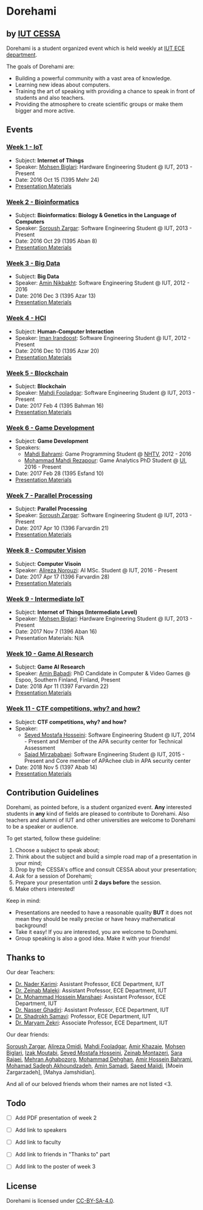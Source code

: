# Dorehami
## by [IUT CESSA](https://github.com/iut-cessa)

Dorehami is a student organized event which is held weekly at [IUT ECE department](http://ece.iut.ac.ir/en).

The goals of Dorehami are:
- Building a powerful community with a vast area of knowledge.
- Learning new ideas about computers.
- Training the art of speaking with providing a chance to speak in front of students and also teachers.
- Providing the atmosphere to create scientific groups or make them bigger and more active.


## Events

### [Week 1 - IoT](1-iot-mohsen-biglari)
- Subject: **Internet of Things**
- Speaker: [Mohsen Biglari](): Hardware Engineering Student @ IUT, 2013 - Present
- Date: 2016 Oct 15 (1395 Mehr 24)
- [Presentation Materials](1-iot-mohsen-biglari)

### [Week 2 - Bioinformatics](2-bioinformatics-soroush-zargar)
- Subject: **Bioinformatics: Biology & Genetics in the Language of Computers**
- Speaker: [Soroush Zargar](https://www.linkedin.com/in/soroushzargar): Software Engineering Student @ IUT, 2013 - Present
- Date: 2016 Oct 29 (1395 Aban 8)
- [Presentation Materials](2-bioinformatics-soroush-zargar)

### [Week 3 - Big Data](3-bigdata-amin-nikbakht)
- Subject: **Big Data**
- Speaker: [Amin Nikbakht](https://www.linkedin.com/in/aminik): Software Engineering Student @ IUT, 2012 - 2016
- Date: 2016 Dec 3 (1395 Azar 13)
- [Presentation Materials](3-bigdata-amin-nikbakht)

### [Week 4 - HCI](4-hci-iman-irandoost)
- Subject: **Human-Computer Interaction**
- Speaker: [Iman Irandoost](http://imnirdst.github.io/): Software Engineering Student @ IUT, 2012 - Present
- Date: 2016 Dec 10 (1395 Azar 20)
- [Presentation Materials](4-hci-iman-irandoost)

### [Week 5 - Blockchain](5-blockchain-mahdi-fooladgar)
- Subject: **Blockchain**
- Speaker: [Mahdi Fooladgar](https://github.com/professormahi): Software Engineering Student @ IUT, 2013 - Present
- Date: 2017 Feb 4 (1395 Bahman 16)
- [Presentation Materials](5-blockchain-mahdi-fooladgar)

### [Week 6 - Game Development](6-gamedev-mahdi-bahrami-mahdi-rezapour)
- Subject: **Game Development**
- Speakers:
  - [Mahdi Bahrami](http://www.mahdibahrami.com/): Game Programming Student @ [NHTV](https://www.nhtv.nl/ENG.html), 2012 - 2016
  - [Mohammad Mahdi Rezapour](https://www.linkedin.com/in/mohammad-mahdi-rezapour-9b9681b4/): Game Analytics PhD Student @ [UI](http://ui.ac.ir/), 2016 - Present
- Date: 2017 Feb 28 (1395 Esfand 10)
- [Presentation Materials](6-gamedev-mahdi-bahrami-mahdi-rezapour)

### [Week 7 - Parallel Processing](7-parallel-processing-soroush-zargar)
- Subject: **Parallel Processing**
- Speaker: [Soroush Zargar](https://www.linkedin.com/in/soroushzargar): Software Engineering Student @ IUT, 2013 - Present
- Date: 2017 Apr 10 (1396 Farvardin 21)
- [Presentation Materials](7-parallel-processing-soroush-zargar)

### [Week 8 - Computer Vision](8-computer-vision-alireza-norouzi)
- Subject: **Computer Visoin**
- Speaker: [Alireza Norouzi](https://www.linkedin.com/in/alireza-norouzi-8ab293aa/): AI MSc. Student @ IUT, 2016 - Present
- Date: 2017 Apr 17 (1396 Farvardin 28)
- [Presentation Materials](8-computer-vision-alireza-norouzi)

### [Week 9 - Intermediate IoT](9-intermediate-iot-mohsen-biglari)
- Subject: **Internet of Things (Intermediate Level)**
- Speaker: [Mohsen Biglari](): Hardware Engineering Student @ IUT, 2013 - Present
- Date: 2017 Nov 7 (1396 Aban 16)
- Presentation Materials: N/A

### [Week 10 - Game AI Research](10-game-ai-research-a-gentle-introduction)
- Subject: **Game AI Research**
- Speaker: [Amin Babadi](https://www.linkedin.com/in/amin-babadi-8442a9132/): PhD Candidate in Computer & Video Games @ Espoo, Southern Finland, Finland, Present
- Date: 2018 Apr 11 (1397 Farvardin 22)
- [Presentation Materials](10-game-ai-research-a-gentle-introduction)

### [Week 11 - CTF competitions, why? and how?](11-CTF-competitions-why-and-how)
- Subject: **CTF competitions, why? and how?**
- Speaker: 
  - [Seyed Mostafa Hosseini](https://www.linkedin.com/in/aseyed-mostafa/): Software Engineering Student @ IUT, 2014 - Present and Member of the APA security center for Technical Assessment 
  - [Sajad Mirzababaei](https://www.linkedin.com/in/sajjad-mirzababaie-904aa3139/): Software Engineering Student @ IUT, 2015 - Present and Core member of APAchee club in APA security center
- Date: 2018 Nov 5 (1397 Abab 14)
- [Presentation Materials](11-CTF-competitions-why-and-how)

## Contribution Guidelines

Dorehami, as pointed before, is a student organized event. **Any** interested students in **any** kind of fields are pleased to contribute to Dorehami. Also teachers and alumni of IUT and other universities are welcome to Dorehami to be a speaker or audience.

To get started, follow these guideline:

1. Choose a subject to speak about;
2. Think about the subject and build a simple road map of a presentation in your mind;
3. Drop by the CESSA's office and consult CESSA about your presentation;
4. Ask for a session of Dorehami;
5. Prepare your presentation until **2 days before** the session.
6. Make others interested!

Keep in mind:
- Presentations are needed to have a reasonable quality **BUT** it does not mean they should be really precise or have heavy mathematical background!
- Take it easy! If you are interested, you are welcome to Dorehami.
- Group speaking is also a good idea. Make it with your friends!


## Thanks to

Our dear Teachers:

- [Dr. Nader Karimi](): Assistant Professor, ECE Department, IUT
- [Dr. Zeinab Maleki](): Assistant Professor, ECE Department, IUT
- [Dr. Mohammad Hossein Manshaei](http://manshaei.iut.ac.ir/): Assistant Professor, ECE Department, IUT
- [Dr. Nasser Ghadiri](http://nghadiri.iut.ac.ir/): Assistant Professor, ECE Department, IUT
- [Dr. Shadrokh Samavi](http://www.ece.mcmaster.ca/~samavi/): Professor, ECE Department, IUT
- [Dr. Maryam Zekri](http://zekri.iut.ac.ir/): Associate Professor, ECE Department, IUT

Our dear friends:

[Soroush Zargar](https://www.linkedin.com/in/soroushzargar), [Alireza Omidi](https://www.linkedin.com/in/aomidi), [Mahdi Fooladgar](), [Amir Khazaie](), [Mohsen Biglari](), [Izak Moutabi](http://www.linkedin.com/in/eshagh-moutabi), [Seyed Mostafa Hosseini](https://www.linkedin.com/in/aseyed-mostafa/), [Zeinab Montazeri](https://www.linkedin.com/in/zeinab-montazeri-229b10105/), [Sara Rajaei](https://www.linkedin.com/in/sara-rajaee-007909b7/), [Mehran Aghabozorg](https://www.linkedin.com/in/mehran-aghabozorg/), [Mohammad Dehghan](https://www.linkedin.com/in/mohammad-dehghan-35b85bb6/), [Amir Hossein Bahrami](https://www.linkedin.com/in/amirhossein-bahrami/), [Mohamad Sadegh Akhoundzadeh](https://www.linkedin.com/in/msadegh), [Amin Samadi](http://www.linkedin.com/in/aminsamadi), [Saeed Majidi](), [Moein Zargarzadeh], [Mahya Jamshidian].

And all of our beloved friends whom their names are not listed <3.


## Todo

- [ ] Add PDF presentation of week 2
- [ ] Add link to speakers
- [ ] Add link to faculty
- [ ] Add link to friends in "Thanks to" part
- [ ] Add link to the poster of week 3


## License

Dorehami is licensed under [CC-BY-SA-4.0](LICENSE).
